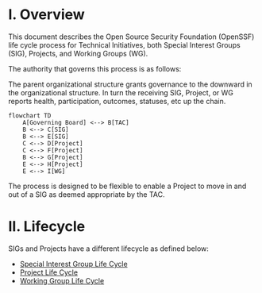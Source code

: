 
# I. Overview

This document describes the Open Source Security Foundation (OpenSSF) life cycle process for Technical Initiatives, both Special Interest Groups (SIG), Projects, and Working Groups (WG).

The authority that governs this process is as follows:

The parent organizational structure grants governance to the downward in the organizational structure.  In turn the receiving SIG, Project, or WG reports health, participation, outcomes, statuses, etc up the chain.

```mermaid
flowchart TD
    A[Governing Board] <--> B[TAC]
    B <--> C[SIG]
    B <--> E[SIG]
    C <--> D[Project]
    C <--> F[Project]
    B <--> G[Project]
    E <--> H[Project]
    E <--> I[WG]
```

The process is designed to be flexible to enable a Project to move in and out of a SIG as deemed appropriate by the TAC.

# II. Lifecycle

SIGs and Projects have a different lifecycle as defined below:

* [Special Interest Group Life Cycle](sig-lifecycle.md)
* [Project Life Cycle](project-lifecycle.md)
* [Working Group Life Cycle](working-group-lifecycle.md)
